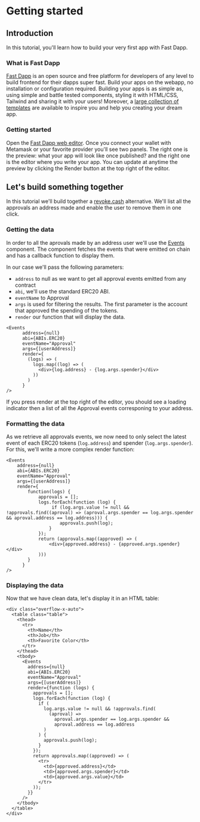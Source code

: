 
# Getting started

## Introduction

In this tutorial, you'll learn how to build your very first app with Fast Dapp.

### What is Fast Dapp

[Fast Dapp](https://fastdapp.xyz/) is an open source and free platform for developers of any level to build frontend for their dapps super fast. Build your apps on the webapp, no installation or configuration required. Building your apps is as simple as, using simple and battle tested components, styling it with HTML/CSS, Tailwind and sharing it with your users! Moreover, a [large collection of templates](https://docs.fastdapp.xyz/docs/category/templates) are available to inspire you and help you creating your dream app.

###  Getting started

Open the [Fast Dapp web editor](https://fastdapp.xyz/editor). Once you connect your wallet with Metamask or your favorite provider you'll see two panels. The right one is the preview: what your app will look like once published? and the right one is the editor where you write your app. You can update at anytime the preview by clicking the Render button at the top right of the editor.

## Let's build something together

In this tutorial we'll build together a [revoke.cash](https://revoke.cash/) alternative. We'll list all the approvals an address made and enable the user to remove them in one click.

### Getting the data

In order to all the aprovals made by an address user we'll use the [Events](https://docs.fastdapp.xyz/docs/components/events) component. The component fetches the events that were emitted on chain and has a callback function to display them.

In our case we'll pass the following parameters:
* `address` to null as we want to get all approval events emitted from any contract
* `abi`, we'll use the standard ERC20 ABI.
* `eventName` to Approval
* `args` is used for filtering the results. The first parameter is the account that approved the spending of the tokens.
* `render` our function that will display the data.

```
<Events
      address={null}
      abi={ABIs.ERC20}
      eventName="Approval"
      args={[userAddress]}
      render={
        (logs) => (
          logs.map((log) => (
            <div>{log.address} - {log.args.spender}</div>
          ))
        )
      }
/>
```

If you press render at the top right of the editor, you should see a loading indicator then a list of all the Approval events corresponing to your address. 

### Formatting the data

As we retrieve all approvals events, we now need to only select the latest event of each ERC20 tokens (`log.address`) and spender (`log.args.spender`). For this, we'll write a more complex render function:

```
<Events
    address={null}
    abi={ABIs.ERC20}
    eventName="Approval"
    args={[userAddress]}
    render={
        function(logs) {
            approvals = [];
            logs.forEach(function (log) {
                 if (log.args.value != null && !approvals.find((aproval) => (aproval.args.spender == log.args.spender && aproval.address == log.address))) {
                    approvals.push(log);
                }
            });
            return (approvals.map((approved) => (
                <div>{approved.address} - {approved.args.spender}</div>
            )))
        }
      }
/>
```

### Displaying the data

Now that we have clean data, let's display it in an HTML table:

```
<div class="overflow-x-auto">
  <table class="table">
    <thead>
      <tr>
        <th>Name</th>
        <th>Job</th>
        <th>Favorite Color</th>
      </tr>
    </thead>
    <tbody>
      <Events
        address={null}
        abi={ABIs.ERC20}
        eventName="Approval"
        args={[userAddress]}
        render={function (logs) {
          approvals = [];
          logs.forEach(function (log) {
            if (
              log.args.value != null && !approvals.find(
                (aproval) =>
                  aproval.args.spender == log.args.spender &&
                  aproval.address == log.address
              )
            ) {
              approvals.push(log);
            }
          });
          return approvals.map((approved) => (
            <tr>
              <td>{approved.address}</td>
              <td>{approved.args.spender}</td>
              <td>{approved.args.value}</td>
            </tr>
          ));
        }}
      />
    </tbody>
  </table>
</div>

```







